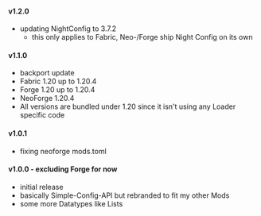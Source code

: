 #### v1.2.0
- updating NightConfig to 3.7.2
  - this only applies to Fabric, Neo-/Forge ship Night Config on its own

#### v1.1.0
- backport update
- Fabric 1.20 up to 1.20.4
- Forge 1.20 up to 1.20.4
- NeoForge 1.20.4
- All versions are bundled under 1.20 since it isn't using any Loader specific code

#### v1.0.1
- fixing neoforge mods.toml

#### v1.0.0 - excluding Forge for now
 - initial release
 - basically Simple-Config-API but rebranded to fit my other Mods
 - some more Datatypes like Lists